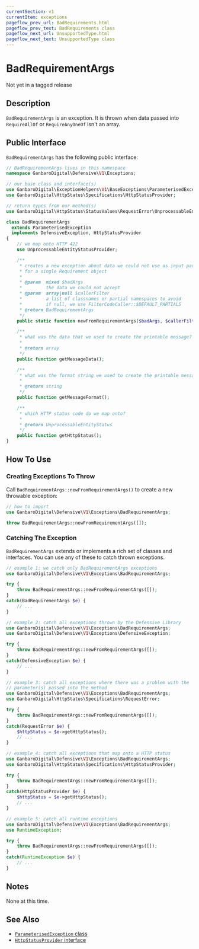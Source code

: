 ```yaml
---
currentSection: v1
currentItem: exceptions
pageflow_prev_url: BadRequirements.html
pageflow_prev_text: BadRequirements class
pageflow_next_url: UnsupportedType.html
pageflow_next_text: UnsupportedType class
---
```


# BadRequirementArgs

<div class="callout warning" markdown="1">
Not yet in a tagged release
</div>

## Description

`BadRequirementArgs` is an exception. It is thrown when data passed into `RequireAllOf` or `RequireAnyOneOf` isn't an array.

## Public Interface

`BadRequirementArgs` has the following public interface:

```php
// BadRequirementArgs lives in this namespace
namespace GanbaroDigital\Defensive\V1\Exceptions;

// our base class and interface(s)
use GanbaroDigital\ExceptionHelpers\V1\BaseExceptions\ParameterisedException;
use GanbaroDigital\HttpStatus\Specifications\HttpStatusProvider;

// return types from our method(s)
use GanbaroDigital\HttpStatus\StatusValues\RequestError\UnprocessableEntityStatus;

class BadRequirementArgs
  extends ParameterisedException
  implements DefensiveException, HttpStatusProvider
{
    // we map onto HTTP 422
    use UnprocessableEntityStatusProvider;

    /**
     * creates a new exception about data we could not use as input parameters
     * for a single Requirement object
     *
     * @param  mixed $badArgs
     *         the data we could not accept
     * @param  array|null $callerFilter
     *         a list of classnames or partial namespaces to avoid
     *         if null, we use FilterCodeCaller::$DEFAULT_PARTIALS
     * @return BadRequirementArgs
     */
    public static function newFromRequirementArgs($badArgs, $callerFilter = null);

    /**
     * what was the data that we used to create the printable message?
     *
     * @return array
     */
    public function getMessageData();

    /**
     * what was the format string we used to create the printable message?
     *
     * @return string
     */
    public function getMessageFormat();

    /**
     * which HTTP status code do we map onto?
     *
     * @return UnprocessableEntityStatus
     */
    public function getHttpStatus();
}

```

## How To Use

### Creating Exceptions To Throw

Call `BadRequirementArgs::newFromRequirementArgs()` to create a new throwable exception:

```php
// how to import
use GanbaroDigital\Defensive\V1\Exceptions\BadRequirementArgs;

throw BadRequirementArgs::newFromRequirementArgs([]);
```

### Catching The Exception

`BadRequirementArgs` extends or implements a rich set of classes and interfaces. You can use any of these to catch thrown exceptions.

```php
// example 1: we catch only BadRequirementArgs exceptions
use GanbaroDigital\Defensive\V1\Exceptions\BadRequirementArgs;

try {
    throw BadRequirementArgs::newFromRequirementArgs([]);
}
catch(BadRequirementArgs $e) {
    // ...
}
```

```php
// example 2: catch all exceptions thrown by the Defensive Library
use GanbaroDigital\Defensive\V1\Exceptions\BadRequirementArgs;
use GanbaroDigital\Defensive\V1\Exceptions\DefensiveException;

try {
    throw BadRequirementArgs::newFromRequirementArgs([]);
}
catch(DefensiveException $e) {
    // ...
}
```

```php
// example 3: catch all exceptions where there was a problem with the
// parameter(s) passed into the method
use GanbaroDigital\Defensive\V1\Exceptions\BadRequirementArgs;
use GanbaroDigital\HttpStatus\Specifications\RequestError;

try {
    throw BadRequirementArgs::newFromRequirementArgs([]);
}
catch(RequestError $e) {
    $httpStatus = $e->getHttpStatus();
    // ...
}
```

```php
// example 4: catch all exceptions that map onto a HTTP status
use GanbaroDigital\Defensive\V1\Exceptions\BadRequirementArgs;
use GanbaroDigital\HttpStatus\Specifications\HttpStatusProvider;

try {
    throw BadRequirementArgs::newFromRequirementArgs([]);
}
catch(HttpStatusProvider $e) {
    $httpStatus = $e->getHttpStatus();
    // ...
}
```

```php
// example 5: catch all runtime exceptions
use GanbaroDigital\Defensive\V1\Exceptions\BadRequirementArgs;
use RuntimeException;

try {
    throw BadRequirementArgs::newFromRequirementArgs([]);
}
catch(RuntimeException $e) {
    // ...
}
```

## Notes

None at this time.

## See Also

* [`ParameterisedException` class](http://ganbarodigital.github.io/php-mv-exception-helpers/V1/BaseExceptions/ParameterisedException.html)
* [`HttpStatusProvider` interface](http://ganbarodigital.github.io/php-http-status/httpStatusProviders.html)
